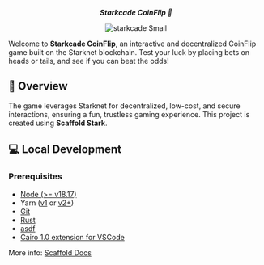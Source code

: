 
<div align="center">
  

  ***Starkcade CoinFlip 🎲***

![starkcade Small](https://github.com/user-attachments/assets/0516a744-d09f-48e0-aea4-fa17bd82bb81)

</div>



Welcome to **Starkcade CoinFlip**, an interactive and decentralized CoinFlip game built on the Starknet blockchain. Test your luck by placing bets on heads or tails, and see if you can beat the odds!

## 📝 Overview

The game leverages Starknet for decentralized, low-cost, and secure interactions, ensuring a fun, trustless gaming experience. This project is created using **Scaffold Stark**.


## 💻 Local Development

### Prerequisites


- [Node (>= v18.17)](https://nodejs.org/en/download/)
- Yarn ([v1](https://classic.yarnpkg.com/en/docs/install/) or [v2+](https://yarnpkg.com/getting-started/install))
- [Git](https://git-scm.com/downloads)
- [Rust](https://www.rust-lang.org/tools/install)
- [asdf](https://asdf-vm.com/guide/getting-started.html)
- [Cairo 1.0 extension for VSCode](https://marketplace.visualstudio.com/items?itemName=starkware.cairo1)

More info: [Scaffold Docs](https://docs.scaffoldstark.com/)

